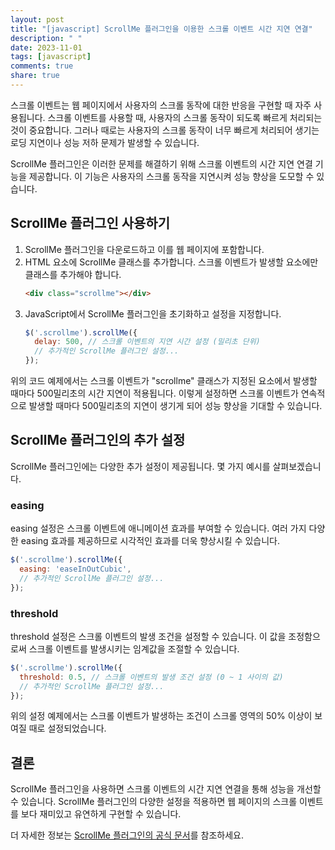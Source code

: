 ```yaml
---
layout: post
title: "[javascript] ScrollMe 플러그인을 이용한 스크롤 이벤트 시간 지연 연결"
description: " "
date: 2023-11-01
tags: [javascript]
comments: true
share: true
---
```


스크롤 이벤트는 웹 페이지에서 사용자의 스크롤 동작에 대한 반응을 구현할 때 자주 사용됩니다. 스크롤 이벤트를 사용할 때, 사용자의 스크롤 동작이 되도록 빠르게 처리되는 것이 중요합니다. 그러나 때로는 사용자의 스크롤 동작이 너무 빠르게 처리되어 생기는 로딩 지연이나 성능 저하 문제가 발생할 수 있습니다.

ScrollMe 플러그인은 이러한 문제를 해결하기 위해 스크롤 이벤트의 시간 지연 연결 기능을 제공합니다. 이 기능은 사용자의 스크롤 동작을 지연시켜 성능 향상을 도모할 수 있습니다.

## ScrollMe 플러그인 사용하기

1. ScrollMe 플러그인을 다운로드하고 이를 웹 페이지에 포함합니다.
2. HTML 요소에 ScrollMe 클래스를 추가합니다. 스크롤 이벤트가 발생할 요소에만 클래스를 추가해야 합니다.
   ```html
   <div class="scrollme"></div>
   ```
3. JavaScript에서 ScrollMe 플러그인을 초기화하고 설정을 지정합니다.
   ```javascript
   $('.scrollme').scrollMe({
     delay: 500, // 스크롤 이벤트의 지연 시간 설정 (밀리초 단위)
     // 추가적인 ScrollMe 플러그인 설정...
   });
   ```

위의 코드 예제에서는 스크롤 이벤트가 "scrollme" 클래스가 지정된 요소에서 발생할 때마다 500밀리초의 시간 지연이 적용됩니다. 이렇게 설정하면 스크롤 이벤트가 연속적으로 발생할 때마다 500밀리초의 지연이 생기게 되어 성능 향상을 기대할 수 있습니다.

## ScrollMe 플러그인의 추가 설정

ScrollMe 플러그인에는 다양한 추가 설정이 제공됩니다. 몇 가지 예시를 살펴보겠습니다.

### easing

easing 설정은 스크롤 이벤트에 애니메이션 효과를 부여할 수 있습니다. 여러 가지 다양한 easing 효과를 제공하므로 시각적인 효과를 더욱 향상시킬 수 있습니다.

```javascript
$('.scrollme').scrollMe({
  easing: 'easeInOutCubic',
  // 추가적인 ScrollMe 플러그인 설정...
});
```

### threshold

threshold 설정은 스크롤 이벤트의 발생 조건을 설정할 수 있습니다. 이 값을 조정함으로써 스크롤 이벤트를 발생시키는 임계값을 조절할 수 있습니다.

```javascript
$('.scrollme').scrollMe({
  threshold: 0.5, // 스크롤 이벤트의 발생 조건 설정 (0 ~ 1 사이의 값)
  // 추가적인 ScrollMe 플러그인 설정...
});
```

위의 설정 예제에서는 스크롤 이벤트가 발생하는 조건이 스크롤 영역의 50% 이상이 보여질 때로 설정되었습니다.

## 결론

ScrollMe 플러그인을 사용하면 스크롤 이벤트의 시간 지연 연결을 통해 성능을 개선할 수 있습니다. ScrollMe 플러그인의 다양한 설정을 적용하면 웹 페이지의 스크롤 이벤트를 보다 재미있고 유연하게 구현할 수 있습니다.

더 자세한 정보는 [ScrollMe 플러그인의 공식 문서](https://scrollme.nckprsn.com/)를 참조하세요.